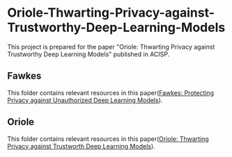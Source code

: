 # Oriole-Thwarting-Privacy-against-Trustworthy-Deep-Learning-Models
This project is prepared for the paper "Oriole: Thwarting Privacy against Trustworthy Deep Learning Models" published in ACISP.

## Fawkes
This folder contains relevant resources in this paper([Fawkes: Protecting Privacy against Unauthorized Deep Learning Models](https://www.usenix.org/conference/usenixsecurity20/presentation/shan)).

## Oriole
This folder contains relevant resources in this paper([Oriole: Thwarting Privacy against Trustworth Deep Learning Models](https://arxiv.org/abs/2102.11502)).
